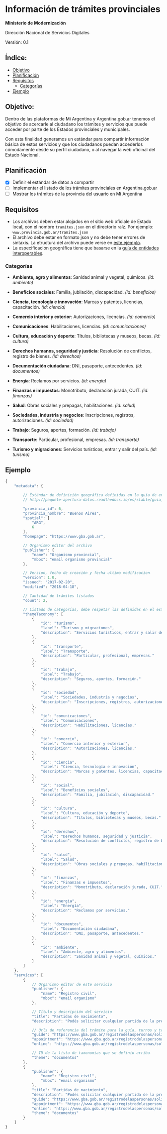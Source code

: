 # Información de trámites provinciales

**Ministerio de Modernización**

Dirección Nacional de Servicios Digitales

Versión: 0.1 


## Índice:

* [Objetivo](#objetivo)
* [Planificación](#planificación)
* [Requisitos](#requisitos)
  * [Categorías](#categorías)
* [Ejemplo](#ejemplo)

## Objetivo: 

Dentro de las plataformas de Mi Argentina y Argentina.gob.ar tenemos el objetivo de acercarle al ciudadano los trámites y servicios que puede acceder por parte de los Estados provinciales y municipales.

Con esta finalidad generamos un estándar para compartir información básica de estos servicios y que los ciudadanos puedan accederlos cómodamente desde su perfil ciudadano, o al navegar la web oficinal del Estado Nacional.

## Planificación

- [x] Definir el estándar de datos a compartir
- [ ] Implementar el listado de los trámites provinciales en Argentina.gob.ar
- [ ] Mostrar los trámites de la provincia del usuario en Mi Argentina

## Requisitos

- Los archivos deben estar alojados en el sitio web oficiale de Estado local, con el nombre `tramites.json` en el directorio raíz.
  Por ejemplo: `www.provincia.gob.ar/tramites.json`
- El archivo debe estar en formato json y no debe tener errores de sintaxis. La etructura del archivo puede verse en [este ejemplo](https://github.com/argob/estandares/blob/master/recursos/tramites.json).
- La especificación geográfica tiene que basarse en la [guía de entidades interoperables](http://paquete-apertura-datos.readthedocs.io/es/stable/guia_interoperables.html#geograficas).


### Categorías


- **Ambiente, agro y alimentos**:
  Sanidad animal y vegetal, químicos.
  *(id: ambiente)*

- **Beneficios sociales**:
  Familia, jubilación, discapacidad.
  *(id: beneficios)*

- **Ciencia, tecnología e innovación**:
  Marcas y patentes, licencias, capacitación.
  *(id: ciencia)*

- **Comercio interior y exterior**:
  Autorizaciones, licencias.
  *(id: comercio)*

- **Comunicaciones**:
  Habilitaciones, licencias.
  *(id: comunicaciones)*

- **Cultura, educación y deporte**:
  Títulos, bibliotecas y museos, becas.
  *(id: cultura)*

- **Derechos humanos, seguridad y justicia**:
  Resolución de conflictos, registro de bienes.
  *(id: derechos)*

- **Documentación ciudadana**:
  DNI, pasaporte, antecedentes.
  *(id: documentos)*

- **Energía**:
  Reclamos por servicios.
  *(id: energia)*

- **Finanzas e impuestos**:
  Monotributo, declaración jurada, CUIT.
  *(id: finanzas)*

- **Salud**:
  Obras sociales y prepagas, habilitaciones.
  *(id: salud)*

- **Sociedades, industria y negocios**:
  Inscripciones, registros, autorizaciones.
  *(id: sociedad)*

- **Trabajo**:
  Seguros, aportes, formación.
  *(id: trabajo)*

- **Transporte**:
  Particular, profesional, empresas.
  *(id: transporte)*

- **Turismo y migraciones**:
  Servicios turísticos, entrar y salir del país.
  *(id: turismo)*

## Ejemplo

``` javascript
{
    "metadata": {

        // Estándar de definición geográfica definidas en la guía de entidades interoperables 
        // http://paquete-apertura-datos.readthedocs.io/es/stable/guia_interoperables.html#geograficas

        "provincia_id": 6,
        "provincia_nombre": "Buenos Aires",
        "spatial": [
            "ARG",
            6
        ],
        "homepage": "https://www.gba.gob.ar",

        // Organismo editor del archivo
        "publisher": {
            "name": "Organismo provincial",
            "mbox": "email organismo provincial"
        },

        // Version, fecha de creación y fecha ultima modificacion
        "version": 1.0,
        "issued": "2017-02-20",
        "modified": "2018-04-18",

        // Cantidad de trámites listados
        "count": 2,

        // Listado de categorías, debe respetar las definidas en el estándar
        "themeTaxonomy": [
            {
                "id": "turismo",
                "label": "Turismo y migraciones",
                "description": "Servicios turísticos, entrar y salir del país."
            },
            {
                "id": "transporte",
                "label": "Transporte",
                "description": "Particular, profesional, empresas."
            },
            {
                "id": "trabajo",
                "label": "Trabajo",
                "description": "Seguros, aportes, formación."
            },
            {
                "id": "sociedad",
                "label": "Sociedades, industria y negocios",
                "description": "Inscripciones, registros, autorizaciones."
            },
            {
                "id": "comunicaciones",
                "label": "Comunicaciones",
                "description": "Habilitaciones, licencias."
            },
            {
                "id": "comercio",
                "label": "Comercio interior y exterior",
                "description": "Autorizaciones, licencias."
            },
            {
                "id": "ciencia",
                "label": "Ciencia, tecnología e innovación",
                "description": "Marcas y patentes, licencias, capacitación."
            },
            {
                "id": "social",
                "label": "Beneficios sociales",
                "description": "Familia, jubilación, discapacidad."
            },
            {
                "id": "cultura",
                "label": "Cultura, educación y deporte",
                "description": "Títulos, bibliotecas y museos, becas."
            },
            {
                "id": "derechos",
                "label": "Derechos humanos, seguridad y justicia",
                "description": "Resolución de conflictos, registro de bienes."
            },
            {
                "id": "salud",
                "label": "Salud",
                "description": "Obras sociales y prepagas, habilitaciones."
            },
            {
                "id": "finanzas",
                "label": "Finanzas e impuestos",
                "description": "Monotributo, declaración jurada, CUIT."
            },
            {
                "id": "energia",
                "label": "Energía",
                "description": "Reclamos por servicios."
            },
            {
                "id": "documentos",
                "label": "Documentación ciudadana",
                "description": "DNI, pasaporte, antecedentes."
            },
            {
                "id": "ambiente",
                "label": "Ambiente, agro y alimentos",
                "description": "Sanidad animal y vegetal, químicos."
            }
        ]
    },
    "services": [
        {
            // Organismo editor de este servicio
            "publisher": {
                "name": "Registro civil",
                "mbox": "email organismo"
            },

            // Título y descripción del servicio
            "title": "Partidas de nacimiento",
            "description": "Podés solicitar cualquier partida de la provincia de Buenos Aires de forma online.",

            // Urls de referencia del trámite para la guía, turnos y trámite online.
            "guide": "https://www.gba.gob.ar/registrodelaspersonas/solicitud_de_partidas",
            "appointment": "https://www.gba.gob.ar/registrodelaspersonas/solicitud_de_partidas",
            "online": "https://www.gba.gob.ar/registrodelaspersonas/solicitud_de_partidas",

            // ID de la lista de taxonomias que se definio arriba
            "theme": "documentos"
        },
        {
            "publisher": {
                "name": "Registro civil",
                "mbox": "email organismo"
            },
            "title": "Partidas de nacimiento",
            "description": "Podés solicitar cualquier partida de la provincia de Buenos Aires de forma online.",
            "guide": "https://www.gba.gob.ar/registrodelaspersonas/solicitud_de_partidas",
            "appointment": "https://www.gba.gob.ar/registrodelaspersonas/solicitud_de_partidas",
            "online": "https://www.gba.gob.ar/registrodelaspersonas/solicitud_de_partidas",
            "theme": "documentos"
        }
    ]
}
```
